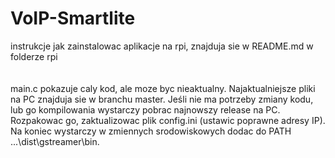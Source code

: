 # VoIP-Smartlite
instrukcje jak zainstalowac aplikacje na rpi, znajduja sie  w README.md w folderze rpi  
\
\
main.c pokazuje caly kod, ale moze byc nieaktualny. Najaktualniejsze pliki na PC znajduja sie w branchu master. Jeśli nie ma potrzeby zmiany kodu, lub go kompilowania wystarczy pobrac 
najnowszy release na PC. Rozpakowac go, zaktualizowac plik config.ini (ustawic poprawne adresy IP). Na koniec wystarczy w zmiennych srodowiskowych dodac do PATH 
...\dist\gstreamer\bin.
